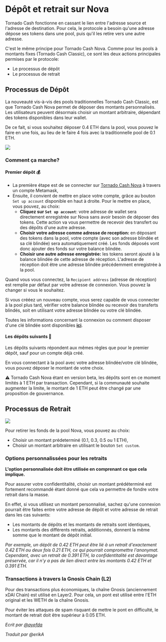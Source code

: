 # Dépôt et retrait sur Nova

Tornado Cash fonctionne en cassant le lien entre l'adresse source et l'adresse de destination. Pour cela, le protocole a besoin qu'une adresse dépose ses tokens dans une pool, puis qu'il les retire vers une autre adresse.

C'est le même principe pour Tornado Cash Nova. Comme pour les pools à montants fixes (Tornado Cash Classic), ce sont les deux actions principales permises par le protocole:

* Le processus de dépôt
* Le processus de retrait

## Processus de Dépôt <a href="#funding-process" id="funding-process"></a>

La nouveauté vis-à-vis des pools traditionnelles Tornado Cash Classic, est que Tornado Cash Nova permet de déposer des montants personnalisés. Les utilisateurs peuvent désormais choisir un montant arbitraire, dépendant des tokens disponibles dans leur wallet.

De ce fait, si vous souhaitez déposer 0.4 ETH dans la pool, vous pouvez le faire en une fois, au lieu de le faire 4 fois avec la traditionnelle pool de 0.1 ETH.

![](https://i.imgur.com/rqmzdgG.gif)

### Comment ça marche? <a href="#how-does-it-work" id="how-does-it-work"></a>

#### **Premier dépôt 💰**

* La première étape est de se connecter sur [Tornado Cash Nova](https://nova.tornadocash.eth.link) à travers un compte Metamask,
* Ensuite, il convient de mettre en place votre compte, grâce au bouton `Set up account` disponible en haut à droite. Pour le mettre en place, vous pouvez, au choix:&#x20;
  * **Cliquez sur `Set up account`**: votre adresse de wallet sera directement enregistrée sur Nova sans avoir besoin de déposer des tokens. Cette action va vous permettre de recevoir des transfert ou des dépôts d'une autre adresse.
  * **Choisir votre adresse comme adresse de reception:** en déposant des tokens dans la pool, votre compte (avec son adresse blindée et sa clé blindée) sera automatiquement créé. Les fonds déposés vont donc ajouter des fonds sur votre balance blindée.
  * **Choisir une autre adresse enregistrée:** les tokens seront ajouté à la balance blindée de cette adresse de réception. L'adresse de réception doit être une adresse blindée précédemment enregistrée à la pool.

Quand vous vous connectez, la `Recipient address` (adresse de réception) est remplie par défaut par votre adresse de connexion. Vous pouvez la changer si vous le souhaitez.

Si vous crééez un nouveau compte, vous serez capable de vous connecter à la pool plus tard, vérifier votre balance blindée ou recevoir des transferts blindés, soit en utilisant votre adresse blindée ou votre clé blindée.

Toutes les informations concernant la connexion ou comment disposer d'une clé blindée sont disponibles [**ici**](depot-et-retrait-sur-nova.md).

#### **Les dépôts suivants 💸**

Les dépôts suivants répondent aux mêmes règles que pour le premier dépôt, sauf pour un compte déjà créé.

En vous connectant à la pool avec votre adresse blindée/votre clé blindée, vous pouvez déposer le montant de votre choix.

⚠️ Tornado Cash Nova étant en version beta, les dépôts sont en ce moment limités à 1 ETH par transaction. Cependant, si la communauté souhaite augmenter la limite, le montant de 1 ETH peut être changé par une proposition de gouvernance.

## Processus de Retrait <a href="#withdrawing-process" id="withdrawing-process"></a>

![](https://i.imgur.com/qn9eJXS.gif)

Pour retirer les fonds de la pool Nova, vous pouvez au choix:

* Choisir un montant prédeterminé (0.1, 0.3, 0.5 ou 1 ETH),
* Choisir un montant arbitraire en utilisant le bouton `Set custom`.

### Options personnalissées pour les retraits <a href="#custom-option-for-withdrawal" id="custom-option-for-withdrawal"></a>

**L'option personnalisée doit être utilisée en comprenant ce que cela implique.**

Pour assurer votre confidentitalité, choisir un montant prédéterminé est fortement recommandé étant donné que cela va permettre de fondre votre retrait dans la masse.

En effet, si vous utilisez un montant personnalisé, sachez qu'une connexion pourrait être faites entre votre adresse de dépôt et votre adresse de retrait dans les cas suivants:

* Les montants de dépôts et les montants de retraits sont identiques,
* Les montants des différents retraits, additionnés, donnent la même somme que le montant de dépôt initial.

_Par exemple, un dépôt de 0.42 ETH peut être lié à un retrait d'exactement 0.42 ETH ou deux fois 0.21 ETH, ce qui pourrait compromettre l'anonymat. Cependant, avec un retrait de 0.391 ETH, la confidentitalité est davantage préservée, car il n'y a pas de lien direct entre les montants 0.42 ETH et 0.391 ETH._

### Transactions à travers la Gnosis Chain (L2) <a href="#transctions-through-gnosis-chain-l2" id="transctions-through-gnosis-chain-l2"></a>

Pour des transactions plus économiques, la chaîne Gnosis (anciennement xDAI Chain) est utilisé en Layer2. Pour cela, un pont est utilisé entre l'ETH original et les WETH de la chaîne Gnosis.

Pour éviter les attaques de spam risquant de mettre le pont en difficulté, le montant de retrait doit être supérieur à 0.05 ETH.

_Ecrit par_ [_@ayefda_](https://torn.community/u/ayefda)

_Traduit par @erikA_

